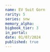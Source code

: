 ```yaml
---
name: EV Suit Gorn
rarity: 5
series: snw
memory_alpha:
bigbook_tier: 3
in_portal:
date: 01/07/2024
published: true
---
```



